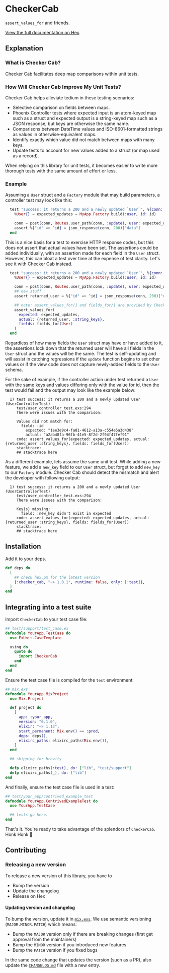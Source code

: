 # CheckerCab

`assert_values_for` and friends.

[View the full documentation on
Hex](https://hexdocs.pm/checker_cab/api-reference.html).

## Explanation
### What is Checker Cab?
Checker Cab facilitates deep map comparisons within unit tests.

### How Will Checker Cab Improve My Unit Tests?
Checker Cab helps alleviate tedium in these testing scenarios:
  * Selective comparison on fields between maps.
  * Phoenix Controller tests where expected input is an atom-keyed map such as a
  struct and expected output is a string-keyed map such as a JSON response, but
  keys are otherwise the same name.
  * Comparisons between DateTime values and ISO-8601-formatted strings as values
    in otherwise-equivalent maps.
  * Identify exactly which value did not match between maps with many keys.
  * Update tests to account for new values added to a struct (or map used as a
    record).

When relying on this library for unit tests, it becomes easier to write more
thorough tests with the same amount of effort or less.

### Example
Assuming a `User` struct and a `Factory` module that may build parameters, a
controller test may look like this:

```elixir
  test "success: it returns a 200 and a newly updated `User`", %{conn: conn, user: %User{id: id}} do
    %User{} = expected_updates = MyApp.Factory.build(:user, id: id)

    conn = post(conn, Routes.user_path(conn, :update), user: expected_user)
    assert %{"id" => ^id} = json_response(conn, 200)["data"]
  end
```
This is a nice basis for a test to exercise HTTP response codes, but this does
not assert that actual values have been set. The assertions could be added
individually, with an assertion made for each field in the `User` struct.
However, this can bloat a test over time at the expense of test clarity. Let's
see it with Checker Cab instead.

```elixir
  test "success: it returns a 200 and a newly updated `User`", %{conn: conn, user: %User{id: id}} do
    %User{} = expected_updates = MyApp.Factory.build(:user, id: id)

    conn = post(conn, Routes.user_path(conn, :update), user: expected_user)
    ## new stuff
    assert returned_user = %{"id" => ^id} = json_response(conn, 200)["data"]

    ## note: assert_values_for/1 and fields_for/1 are provided by CheckerCab.
    assert_values_for(
      expected: expected_updates,
      actual: {returned_user, :string_keys},
      fields: fields_for(User)
    )
  end
```
Regardless of how many fields the `User` struct may have or have added to it,
the assertions lock down that the returned user will have all fields in the
`User` struct and the values will be the same. The test is self-updating and
will assist in catching regressions if the `update` function begins to set other
values or if the view code does not capture newly-added fields to the `User`
schema.

For the sake of example, if the controller action under test returned a `User`
with the same keys and values differing only with the value for id, then the
test would fail and the output may look like the example below:

```
  1) test success: it returns a 200 and a newly updated User (UserControllerTest)
     test/user_controller_test.exs:294
     There were issues with the comparison:

     Values did not match for:
       field: :id
         expected: "1ee3e9c4-fa81-4612-a13a-c554e5a3d438"
         actual: "a2ab48fa-96fb-41e5-8f2d-2f94f47fef91"
     code: assert_values_for(expected: expected_updates, actual: {returned_user :string_keys}, fields: fields_for(User))
     stacktrace:
     ## stacktrace here
```
As a different example, lets assume the same unit test. While adding a new
feature, we add a `new_key` field to our `User` struct, but forget to add
`new_key` to our `Factory` module. Checker Cab should detect the mismatch and
alert the developer with following output:

```
  1) test success: it returns a 200 and a newly updated User (UserControllerTest)
     test/user_controller_test.exs:294
     There were issues with the comparison:

     Key(s) missing:
       field: :new_key didn't exist in expected
     code: assert_values_for(expected: expected_updates, actual: {returned_user :string_keys}, fields: fields_for(User))
     stacktrace:
     ## stacktrace here
```
## Installation

Add it to your deps.

```elixir
def deps do
  [
    ## check hex.pm for the latest version
    {:checker_cab, "~> 1.0.1", runtime: false, only: [:test]},
  ]
end
```

## Integrating into a test suite
Import `CheckerCab` to your test case file:
```elixir
## test/support/test_case.ex
defmodule YourApp.TestCase do
  use ExUnit.CaseTemplate

  using do
    quote do
      import CheckerCab
    end
  end
end
```

Ensure the test case file is compiled for the `test` environment:

```elixir
## mix.exs
defmodule YourApp.MixProject
  use Mix.Project

  def project do
    [
      app: :your_app,
      version: "0.1.0",
      elixir: "~> 1.13",
      start_permanent: Mix.env() == :prod,
      deps: deps(),
      elixirc_paths: elixirc_paths(Mix.env()),
    ]
  end

  ## skipping for brevity

  defp elixirc_paths(:test), do: ["lib", "test/support"]
  defp elixirc_paths(_), do: ["lib"]
end
```

And finally, ensure the test case file is used in a test:

```elixir
## test/your_app/contrived_example_test
defmodule YourApp.ContrivedExampleTest do
  use YourApp.TestCase

  ## tests go here.
end

```

That's it. You're ready to take advantage of the splendors of `CheckerCab`. Honk Honk 🚕

## Contributing
### Releasing a new version

To release a new version of this library, you have to

  * Bump the version
  * Update the changelog
  * Release on Hex

#### Updating version and changelog

To bump the version, update it in [`mix.exs`](./mix.exs). We use semantic versioning (`MAJOR.MINOR.PATCH`) which means:

  * Bump the `MAJOR` version only if there are breaking changes (first get approval from the maintainers)
  * Bump the `MINOR` version if you introduced new features
  * Bump the `PATCH` version if you fixed bugs

In the same code change that updates the version (such as a PR), also update the [`CHANGELOG.md`](./CHANGELOG.md) file with a new entry.
